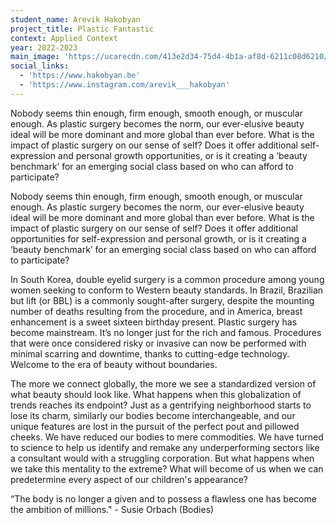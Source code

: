 ```yaml
---
student_name: Arevik Hakobyan
project_title: Plastic Fantastic
context: Applied Context
year: 2022-2023
main_image: 'https://ucarecdn.com/413e2d34-75d4-4b1a-af8d-6211c08d6210/'
social_links:
  - 'https://www.hakobyan.be'
  - 'https://www.instagram.com/arevik___hakobyan'
---
```

Nobody seems thin enough, firm enough, smooth enough, or muscular enough. As plastic surgery becomes the norm, our ever-elusive beauty ideal will be more dominant and more global than ever before. What is the impact of plastic surgery on our sense of self? Does it offer additional self-expression and personal growth opportunities, or is it creating a ‘beauty benchmark’ for an emerging social class based on who can afford to participate?

Nobody seems thin enough, firm enough, smooth enough, or muscular enough. As plastic surgery becomes the norm, our ever-elusive beauty ideal will be more dominant and more global than ever before. What is the impact of plastic surgery on our sense of self? Does it offer additional opportunities for self-expression and personal growth, or is it creating a ‘beauty benchmark’ for an emerging social class based on who can afford to participate?
 
In South Korea, double eyelid surgery is a common procedure among young women seeking to conform to Western beauty standards. In Brazil, Brazilian but lift (or BBL) is a commonly sought-after surgery, despite the mounting number of deaths resulting from the procedure, and in America, breast enhancement is a sweet sixteen birthday present. Plastic surgery has become mainstream. It’s no longer just for the rich and famous. Procedures that were once considered risky or invasive can now be performed with minimal scarring and downtime, thanks to cutting-edge technology. Welcome to the era of beauty without boundaries.
 
The more we connect globally, the more we see a standardized version of what beauty should look like. What happens when this globalization of trends reaches its endpoint? Just as a gentrifying neighborhood starts to lose its charm, similarly our bodies become interchangeable, and our unique features are lost in the pursuit of the perfect pout and pillowed cheeks. We have reduced our bodies to mere commodities. We have turned to science to help us identify and remake any underperforming sectors like a consultant would with a struggling corporation. But what happens when we take this mentality to the extreme? What will become of us when we can predetermine every aspect of our children's appearance? 
 
“The body is no longer a given and to possess a flawless one has become the ambition of millions." - Susie Orbach (Bodies)